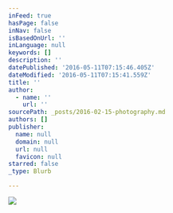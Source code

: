 ```yaml
---
inFeed: true
hasPage: false
inNav: false
isBasedOnUrl: ''
inLanguage: null
keywords: []
description: ''
datePublished: '2016-05-11T07:15:46.405Z'
dateModified: '2016-05-11T07:15:41.559Z'
title: ''
author:
  - name: ''
    url: ''
sourcePath: _posts/2016-02-15-photography.md
authors: []
publisher:
  name: null
  domain: null
  url: null
  favicon: null
starred: false
_type: Blurb

---
```

![](https://the-grid-user-content.s3-us-west-2.amazonaws.com/0837810c-c932-41ce-a908-0ec8c1c6ab90.jpg)